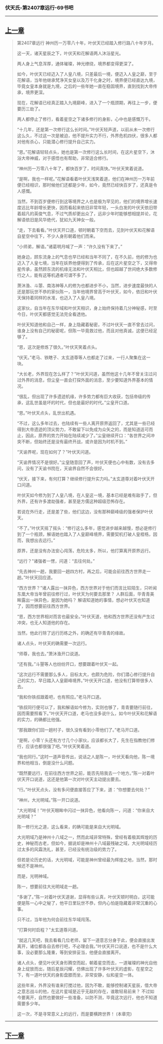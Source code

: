 ### 伏天氏-第2407章远行-69书吧

--------
[上一章](./7aa4d23f6a08e34c5443e8b7976a02e2.md)
--------


>
>
>
>第2407章远行
>神州历一万零八十年，叶伏天已经踏入修行路八十年岁月。
>
>这一天，诸天星辰之下，叶伏天和花解语两人沐浴星光。
>
>两人身上气息浑厚，通体璀璨，神光缭绕，境界都变得更深了。
>
>如今，叶伏天已经迈入了人皇八境，只差最后一境，便迈入人皇之巅，至于花解语，当年他继承梵净天女皇以及万千化身之时，境界便已经直达九境，毕竟女皇本身就是九境，之后的一些年她一直在稳固境界，直到找到大帝传承，境界更深。
>
>现在，花解语已经真正踏入九境巅峰，进入了一个瓶颈期，再往上一步，便要历三劫了。
>
>两人都停止了修行，看着星空之下诸多修行的身影，心中也是感慨万千。
>
>“十几年，还是第一次修行这么长时间。”叶伏天轻声道，以前从未一次修行这么久，不过这一次是被迫，他不提升实力不行，外界危机四伏，很多人都对他有杀心，只能潜心修行提升自己实力。
>
>“恩。”花解语轻轻点头，她也是第一次修行这么长时间，在这片星空下，沐浴大帝神威，对于感悟也有帮助，非常适合修行。
>
>“神州历一万零八十年了，都快百岁了，时间真快。”叶伏天笑着说道。
>
>“是啊，我也一样呢。”花解语看着叶伏天浅笑着道，他们在神州历一万年前便已经相识，那时候他们还都是少年，如今，竟然已经快百岁了，还真是令人感慨。
>
>当然，不到百岁便修行到这等境界之人也是极为罕见的，他们的境界增长速度远比年龄增长更快，因而看起来依旧非常年轻，一头白发的叶伏天依旧带着超凡的英俊气息，不过气质却更出众了，远非少年时能够想相提并论，花解语依旧是风华绝代，犹如九天神女一般。
>
>“走，下去看看。”叶伏天开口道，顿时朝着下空而去，见到叶伏天和花解语自星空中往下，不少人身形朝着他们而来。
>
>“小师弟，解语。”诸葛明月喊了一声：“许久没有下来了。”
>
>她身边，顾东流身上的气息也早已经和当年不同了，在不久前，他的修为也迈入了人皇七境，当年在妖界他便得到了传承，后在这片星空之下，又得帝星传承，虽然顾东流的机缘无法和叶伏天相比，但也超越了世间绝大多数修行之人，能有这等机遇者可谓不多了。
>
>萧沐渔、斗曌、南洛神等人的修为也都进步不小，当然，进步速度最快的人还是那玩世不恭的家伙陈一，当年他境界曾高于叶伏天，如今，依旧和叶伏天保持着同样的水准，也迈入了人皇八境。
>
>这家伙，自当年在东华域和叶伏天相识，身上始终保持着几分神秘感，时至今日，叶伏天都感觉无法完全看透他。
>
>叶伏天知道他和自己一样，身上隐藏着秘密，不过叶伏天一直不曾去过问，谁身上没有自己的秘密呢，但陈一毕竟救过他，而且对他真诚，这便已经足够了。
>
>“恩，这次是修炼了很久。”叶伏天笑着点头。
>
>“伏天。”老马、铁瞎子、太玄道尊等人也都走了过来，一行人聚集在这一块。
>
>“大长老，外界现在怎么样了？”叶伏天问道，虽然他这十几年不曾关注过问过外界的消息，但尘皇一直会打探外面的消息，至少要知道外界基本的情况。
>
>“很乱，但出现了许多遗迹机缘，许多势力都有巨大收获，包括帝级的传承，这乱世虽是坏的时代，但也是最好的时代。”尘皇开口道。
>
>“恩。”叶伏天点头，乱世出机遇。
>
>“不过，这么多年过去，也陆续有一些人离开原界返回了，尤其是一些已经得到大帝遗迹的顶尖势力，不敢留下以免成为众矢之的，而是知道适可而止，因此，原界的势力开始在陆续减少了。”尘皇继续开口：“各世界之间冲突不断，但始终还是没有最终开战，或许是因为时机不到。”
>
>“天谕界呢，现在如何了？”叶伏天问道。
>
>“天谕界情况不是很好。”尘皇随意回了声，叶伏天便也心中有数，没有去多问，没有了天谕书院在，天谕界自然不会很好。
>
>“伏天，接下来，有何打算？继续修行提升实力吗。”太玄道尊对着叶伏天开口问道。
>
>叶伏天如今修为到了人皇八境，在人皇这一境，基本已经是难有敌手了，但外界，还有许多渡劫强者，甚至是方儒这种超级恐怖存在。
>
>若说在外行走，还是差了些，他们这边，没有那种巅峰级的强者保护叶伏天。
>
>“不了。”叶伏天摇了摇头：“修行这么多年，感觉进步越来越慢，想必是修行到了一个瓶颈，解语她也踏入了人皇巅峰境界，需要契机打破人皇桎梏，因而，我想出去远行。”
>
>原界，还是没有办法安心闯荡，危险太多，所以，他打算离开原界远行。
>
>“远行？”诸强者一愣，问道：“去往何处。”
>
>“先去神州一趟，我要回一趟四方村，再之后，可能会前往西方世界走一趟。”叶伏天回应道。
>
>“西方世界？”诸人露出一抹异色，西方世界对于他们而言比较陌生，只听闻东凰大帝当年曾前往修行过，叶伏天为何要去那里？
>人群后面，华青青美眸露出一抹异色，是因为她吗？
>解语知道她的事情，想必叶伏天也知道了，因而想要前往西方世界。
>
>“恩，西方世界相对而言也最安全。”叶伏天道，他和西方世界还没有产生过冲突，也无人知道他的存在。
>
>当然，他此行除了远行历练之外，的确还有华青青的缘故。
>
>诸人点头，叶伏天的确需要一次远行。
>
>“师尊，我也去。”萧沐渔开口说道。
>
>“还有我。”斗曌等人也纷纷开口，想要跟着叶伏天一起。
>
>“这次远行不需要那么多人，目标太大，也颇为危险，你们潜心修行提升自己的实力，早日踏入人皇巅峰境界。”叶伏天开口道，他没有打算带很多人去。
>
>“我和你铁叔跟着吧，也有照应。”老马开口道。
>
>“铁叔同行便可以了，我和解语如今修为，实则也够了，青青要随行前往，因而需要照看下。”叶伏天开口道，老马也没多说什么，如今叶伏天和花解语的实力，的确都比他强。
>
>“那我跟你们回一趟村子，很久没有看到小零他们了。”老马开口道。
>
>“是啊，小零丫头还有方寸几个小家伙，应该都长大了，先生在指教他们修行，应该也都很强了吧。”叶伏天笑着道。
>
>“我也同行。”这时一道声音传出，说话之人是陈一，叶伏天看向他，陈一境界和他相当，倒是没什么问题。
>
>“既然要远行，在前往西方世界之前，能否先陪我去一个地方。”陈一对着叶伏天开口说道，这还是他第一次对叶伏天主动提出要去。
>
>“行。”叶伏天点头，没有多问便直接答应了下来，道：“你想要去何处？”
>
>“神州，大光明域。”陈一开口说道。
>
>“大光明域！”叶伏天眼眸中闪过一抹异色，他看向陈一，问道：“你来自大光明域？”
>
>陈一修行光之道，这么看来，的确可能是来自大光明域。
>
>大光明域乃是神州十八域之一，然而此域非常特殊，曾经有着极其辉煌的历史，神秘而古老，但如今，据说却是神州十八域最残破之域，大光明域经历过太多的风霜洗礼，甚至，已经没有统治级的势力了。
>
>但若是论历史的话，大光明域，可能是神州曾经最为辉煌之地，当然，那时候还不是神州。
>
>而是，光明神域。
>
>陈一，想要前往大光明域走一趟。
>
>“多谢了。”陈一对着叶伏天道谢，显得有些认真，叶伏天顿时明白，这可能便是陈一心中之秘了，他平日里玩世不恭，但内心怕是隐藏着非常沉重的心事。
>
>只不过，当年他为何会前往东华域闯荡。
>
>“打算何时启程？”太玄道尊问道。
>
>“就这几天吧，我去看看几位老师，留下一道意志分身于此，便会直接出发离开，诸位都各自去修行吧，不必理会我。”叶伏天开口说道，也不是什么大事，没必要那么隆重，等到安排妥当，他便会直接离开。
>
>诸人点头，便见叶伏天身形腾空而起，朝着星空而去，一道璀璨的神光自他身上绽放而出，随后星辰闪耀，仿佛出现了许多叶伏天的虚影，在星空之下，有一道叶伏天的身影盘膝而坐，非常安静，似和星空一体。
>
>这些年来，外界没有谁来打搅过他，因为不敢，能够控制诸天星辰，借大帝之意志战斗的他，在这片星域是近乎无敌的存在，谁敢轻易前来？
>不过如今要离开，自然也要做好一些准备，以防不测，毕竟这次远行，他也不知道需要多少年。
>
>这一次，不是寻常意义上的远行，而是要横跨世界！
>(本章完)
>
>

--------
[下一章](./a3d53ad7b4224bda48fca2ee6805b049.md)
--------
